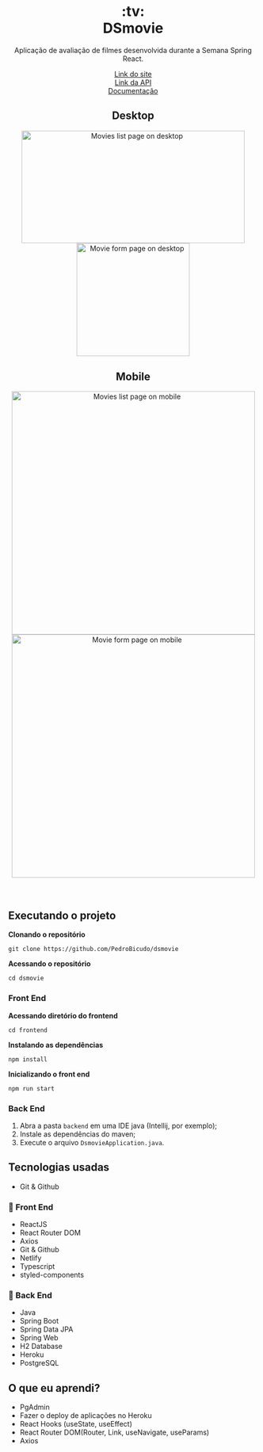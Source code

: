 <h1 align="center">:tv: <br/> DSmovie</h1>
<p align="center">Aplicação de avaliação de filmes desenvolvida durante a Semana Spring React.</p>
<p align="center">
  <a href="https://pedrobicudo-dsmovie.netlify.app/">Link do site</a><br>
  <a href="https://pedrobicudo-dsmovie.herokuapp.com">Link da API</a><br>
  <a href="https://pedrobicudo-dsmovie.herokuapp.com/swagger-ui/">Documentação</a>
</p>


<div align="center">
  <h2>Desktop</h2>
  <img height="227.46" width="450" src="https://user-images.githubusercontent.com/43938917/150431838-1ee1e676-314c-415c-bedf-b68607800e82.gif" alt="Movies list page on desktop"/>
  <img height="227.46" src="https://user-images.githubusercontent.com/43938917/150432139-ada5ba4f-7219-4b80-9606-20a1016429a0.gif" alt="Movie form page on desktop"/>
</div>

<div align="center">
  <h2>Mobile</h2>
  <img height="491" src="https://user-images.githubusercontent.com/43938917/150432439-f501bd0b-374c-49a9-bfa0-c88d4321cf3d.gif" alt="Movies list page on mobile" />
  <img height="491" src="https://user-images.githubusercontent.com/43938917/150432630-b25e2c49-76ce-435c-84af-596cda0dbb87.gif" alt="Movie form page on mobile" />
</div>
<br><br>

## Executando o projeto
__Clonando o repositório__
```shell
git clone https://github.com/PedroBicudo/dsmovie
```
__Acessando o repositório__
```shell
cd dsmovie
```

### Front End
__Acessando diretório do frontend__
```shell
cd frontend
```
__Instalando as dependências__
```shell
npm install
```
__Inicializando o front end__
```shell
npm run start
```

### Back End
1. Abra a pasta `backend` em uma IDE java (Intellij, por exemplo);
2. Instale as dependências do maven;
3. Execute o arquivo `DsmovieApplication.java`.

## Tecnologias usadas
- Git & Github

### :art: Front End
- ReactJS
- React Router DOM
- Axios
- Git & Github
- Netlify
- Typescript
- styled-components

### :wrench: Back End
- Java
- Spring Boot
- Spring Data JPA
- Spring Web
- H2 Database
- Heroku
- PostgreSQL

## O que eu aprendi? 
- PgAdmin
- Fazer o deploy de aplicações no Heroku
- React Hooks (useState, useEffect)
- React Router DOM(Router, Link, useNavigate, useParams)
- Axios

